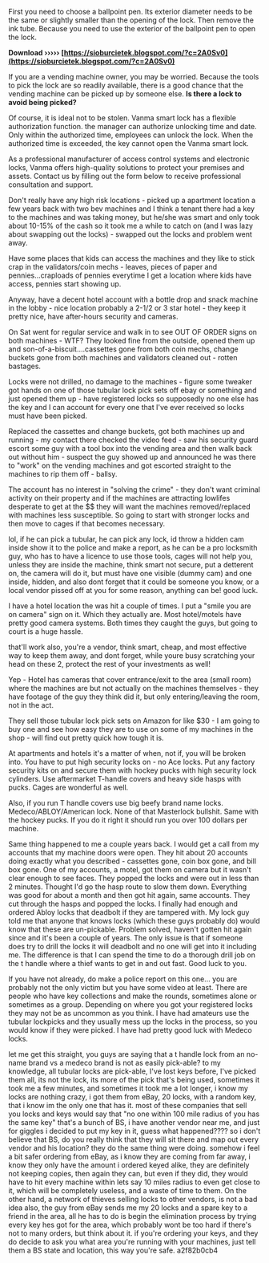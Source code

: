 First you need to choose a ballpoint pen. Its exterior diameter needs to be the same or slightly smaller than the opening of the lock. Then remove the ink tube. Because you need to use the exterior of the ballpoint pen to open the lock.
 
**Download ››››› [https://sioburcietek.blogspot.com/?c=2A0Sv0](https://sioburcietek.blogspot.com/?c=2A0Sv0)**


 
If you are a vending machine owner, you may be worried. Because the tools to pick the lock are so readily available, there is a good chance that the vending machine can be picked up by someone else. **Is there a lock to avoid being picked?**
 
Of course, it is ideal not to be stolen. Vanma smart lock has a flexible authorization function. the manager can authorize unlocking time and date. Only within the authorized time, employees can unlock the lock. When the authorized time is exceeded, the key cannot open the Vanma smart lock.
 
As a professional manufacturer of access control systems and electronic locks, Vanma offers high-quality solutions to protect your premises and assets. Contact us by filling out the form below to receive professional consultation and support.
 
Don't really have any high risk locations - picked up a apartment location a few years back with two bev machines and I think a tenant there had a key to the machines and was taking money, but he/she was smart and only took about 10-15% of the cash so it took me a while to catch on (and I was lazy about swapping out the locks) - swapped out the locks and problem went away.
 
Have some places that kids can access the machines and they like to stick crap in the validators/coin mechs - leaves, pieces of paper and pennies...craploads of pennies everytime I get a location where kids have access, pennies start showing up.

Anyway, have a decent hotel account with a bottle drop and snack machine in the lobby - nice location probably a 2-1/2 or 3 star hotel - they keep it pretty nice, have after-hours security and cameras.
 
On Sat went for regular service and walk in to see OUT OF ORDER signs on both machines - WTF? They looked fine from the outside, opened them up and son-of-a-biscuit....cassettes gone from both coin mechs, change buckets gone from both machines and validators cleaned out - rotten bastages.
 
Locks were not drilled, no damage to the machines - figure some tweaker got hands on one of those tubular lock pick sets off ebay or something and just opened them up - have registered locks so supposedly no one else has the key and I can account for every one that I've ever received so locks must have been picked.
 
Replaced the cassettes and change buckets, got both machines up and running - my contact there checked the video feed - saw his security guard escort some guy with a tool box into the vending area and then walk back out without him - suspect the guy showed up and announced he was there to "work" on the vending machines and got escorted straight to the machines to rip them off - ballsy.
 
The account has no interest in "solving the crime" - they don't want criminal activity on their property and if the machines are attracting lowlifes desperate to get at the $$ they will want the machines removed/replaced with machines less susceptible. So going to start with stronger locks and then move to cages if that becomes necessary.
 
lol, if he can pick a tubular, he can pick any lock, id throw a hidden cam inside show it to the police and make a report, as he can be a pro locksmith guy, who has to have a licence to use those tools, cages will not help you, unless they are inside the machine, think smart not secure, put a detterent on, the camera will do it, but must have one visible (dummy cam) and one inside, hidden, and also dont forget that it could be someone you know, or a local vendor pissed off at you for some reason, anything can be! good luck.
 
I have a hotel location the was hit a couple of times. I put a "smile you are on camera" sign on it. Which they actually are. Most hotel/motels have pretty good camera systems. Both times they caught the guys, but going to court is a huge hassle.
 
that'll work also, you're a vendor, think smart, cheap, and most effective way to keep them away, and dont forget, while youre busy scratching your head on these 2, protect the rest of your investments as well!
 
Yep - Hotel has cameras that cover entrance/exit to the area (small room) where the machines are but not actually on the machines themselves - they have footage of the guy they think did it, but only entering/leaving the room, not in the act.
 
They sell those tubular lock pick sets on Amazon for like $30 - I am going to buy one and see how easy they are to use on some of my machines in the shop - will find out pretty quick how tough it is.
 
At apartments and hotels it's a matter of when, not if, you will be broken into. You have to put high security locks on - no Ace locks. Put any factory security kits on and secure them with hockey pucks with high security lock cylinders. Use aftermarket T-handle covers and heavy side hasps with pucks. Cages are wonderful as well.
 
Also, if you run T handle covers use big beefy brand name locks. Medeco/ABLOY/American lock. None of that Masterlock bullshit. Same with the hockey pucks. If you do it right it should run you over 100 dollars per machine.
 
Same thing happened to me a couple years back. I would get a call from my accounts that my machine doors were open. They hit about 20 accounts doing exactly what you described - cassettes gone, coin box gone, and bill box gone. One of my accounts, a motel, got them on camera but it wasn't clear enough to see faces. They popped the locks and were out in less than 2 minutes. Thought I'd go the hasp route to slow them down. Everything was good for about a month and then got hit again, same accounts. They cut through the hasps and popped the locks. I finally had enough and ordered Abloy locks that deadbolt if they are tampered with. My lock guy told me that anyone that knows locks (which these guys probably do) would know that these are un-pickable. Problem solved, haven't gotten hit again since and it's been a couple of years. The only issue is that if someone does try to drill the locks it will deadbolt and no one will get into it including me. The difference is that I can spend the time to do a thorough drill job on the t handle where a thief wants to get in and out fast. Good luck to you.
 
If you have not already, do make a police report on this one... you are probably not the only victim but you have some video at least. There are people who have key collections and make the rounds, sometimes alone or sometimes as a group. Depending on where you got your registered locks they may not be as uncommon as you think. I have had amateurs use the tubular lockpicks and they usually mess up the locks in the process, so you would know if they were picked. I have had pretty good luck with Medeco locks.
 
let me get this straight, you guys are saying that a t handle lock from an no-name brand vs a medeco brand is not as easily pick-able? to my knowledge, all tubular locks are pick-able, I've lost keys before, I've picked them all, its not the lock, its more of the pick that's being used, sometimes it took me a few minutes, and sometimes it took me a lot longer, i know my locks are nothing crazy, i got them from eBay, 20 locks, with a random key, that i know im the only one that has it. most of these companies that sell you locks and keys would say that "no one within 100 mile radius of you has the same key" that's a bunch of BS, i have another vendor near me, and just for giggles i decided to put my key in it, guess what happened???? so i don't believe that BS, do you really think that they will sit there and map out every vendor and his location? they do the same thing were doing. somehow i feel a bit safer ordering from eBay, as i know they are coming from far away, i know they only have the amount i ordered keyed alike, they are definitely not keeping copies, then again they can, but even if they did, they would have to hit every machine within lets say 10 miles radius to even get close to it, which will be completely useless, and a waste of time to them. On the other hand, a network of thieves selling locks to other vendors, is not a bad idea also, the guy from eBay sends me my 20 locks and a spare key to a friend in the area, all he has to do is begin the elimination process by trying every key hes got for the area, which probably wont be too hard if there's not to many orders, but think about it. if you're ordering your keys, and they do decide to ask you what area you're running with your machines, just tell them a BS state and location, this way you're safe.
 a2f82b0cb4
 
